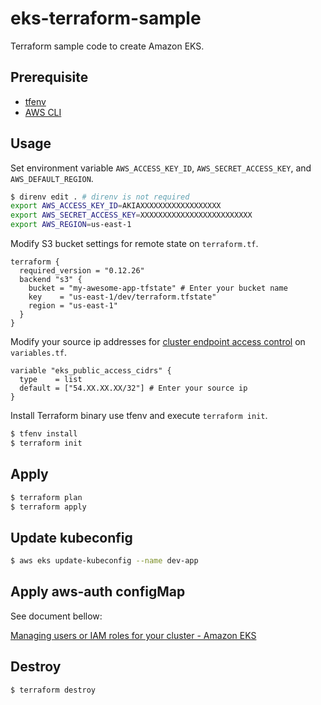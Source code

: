 # eks-terraform-sample

Terraform sample code to create Amazon EKS.

## Prerequisite

- [tfenv](https://github.com/tfutils/tfenv)
- [AWS CLI](https://aws.amazon.com/cli/)

## Usage

Set environment variable `AWS_ACCESS_KEY_ID`, `AWS_SECRET_ACCESS_KEY`, and `AWS_DEFAULT_REGION`.

```sh
$ direnv edit . # direnv is not required
export AWS_ACCESS_KEY_ID=AKIAXXXXXXXXXXXXXXXXXX
export AWS_SECRET_ACCESS_KEY=XXXXXXXXXXXXXXXXXXXXXXXXX
export AWS_REGION=us-east-1
```

Modify S3 bucket settings for remote state on `terraform.tf`.

```hcl
terraform {
  required_version = "0.12.26"
  backend "s3" {
    bucket = "my-awesome-app-tfstate" # Enter your bucket name
    key    = "us-east-1/dev/terraform.tfstate"
    region = "us-east-1"
  }
}
```

Modify your source ip addresses for [cluster endpoint access control](https://docs.aws.amazon.com/eks/latest/userguide/cluster-endpoint.html) on `variables.tf`.

```hcl
variable "eks_public_access_cidrs" {
  type    = list
  default = ["54.XX.XX.XX/32"] # Enter your source ip
}
```

Install Terraform binary use tfenv and execute `terraform init`.

```sh
$ tfenv install
$ terraform init
```

## Apply

```sh
$ terraform plan
$ terraform apply
```

## Update kubeconfig

```sh
$ aws eks update-kubeconfig --name dev-app
```

## Apply aws-auth configMap

See document bellow:

[Managing users or IAM roles for your cluster - Amazon EKS](https://docs.aws.amazon.com/eks/latest/userguide/add-user-role.html)

## Destroy

```sh
$ terraform destroy
```
